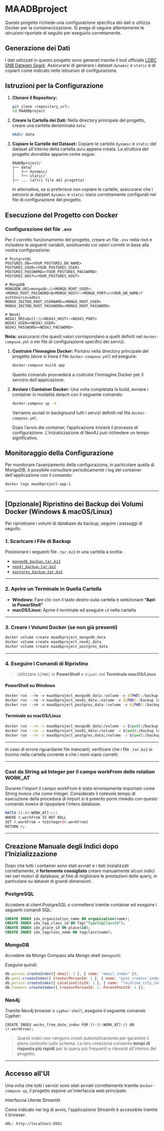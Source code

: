 # MAADBproject

Questo progetto richiede una configurazione specifica dei dati e utilizza Docker per la containerizzazione. Si prega di seguire attentamente le istruzioni riportate di seguito per eseguirlo correttamente.

## Generazione dei Dati

I dati utilizzati in questo progetto sono generati tramite il tool ufficiale [LDBC SNB Datagen Spark](https://github.com/ldbc/ldbc_snb_datagen_spark). Assicurarsi di generare i dataset `dynamic` e `static` e di copiarli come indicato nelle istruzioni di configurazione.

## Istruzioni per la Configurazione

1. **Clonare il Repository:**

   ```bash
   git clone <repository_url>
   cd MAADBproject
   ```

2. **Creare la Cartella dei Dati:**
   Nella directory principale del progetto, creare una cartella denominata `data`:

   ```bash
   mkdir data
   ```

3. **Copiare le Cartelle del Dataset:**
   Copiare le cartelle `dynamic` e `static` del dataset all'interno della cartella `data` appena creata. La struttura del progetto dovrebbe apparire come segue:

   ```
   MAADBproject/
   ├── data/
   │   ├── dynamic/
   │   └── static/
   ├── ... (altri file del progetto)
   ```

   In alternativa, se si preferisce non copiare le cartelle, assicurarsi che i percorsi ai dataset `dynamic` e `static` siano correttamente configurati nei file di configurazione del progetto.

## Esecuzione del Progetto con Docker

### Configurazione del file `.env`

Per il corretto funzionamento del progetto, creare un file `.env` nella root e includere le seguenti variabili, sostituendo **<PLACEHOLDER>** coi valori corretti in base alla vostra configurazione:

```env
# PostgreSQL
POSTGRES_DB=<YOUR_POSTGRES_DB_NAME>
POSTGRES_USER=<YOUR_POSTGRES_USER>
POSTGRES_PASSWORD=<YOUR_POSTGRES_PASSWORD>
POSTGRES_HOST=<YOUR_POSTGRES_HOST>

# MongoDB
MONGODB_URI=mongodb://<MONGO_ROOT_USER>:<MONGO_ROOT_PASSWORD>@<MONGO_HOST>:<MONGO_PORT>/<YOUR_DB_NAME>?authSource=admin
MONGO_INITDB_ROOT_USERNAME=<MONGO_ROOT_USER>
MONGO_INITDB_ROOT_PASSWORD=<MONGO_ROOT_PASSWORD>

# Neo4j
NEO4J_URI=bolt://<NEO4J_HOST>:<NEO4J_PORT>
NEO4J_USER=<NEO4J_USER>
NEO4J_PASSWORD=<NEO4J_PASSWORD>
```

**Nota:** assicurarsi che questi valori corrispondano a quelli definiti nel `docker-compose.yml` o nei file di configurazione specifici dei servizi.

1. **Costruire l’Immagine Docker:**
   Portarsi nella directory principale del progetto (dove si trova il file `docker-compose.yml`) ed eseguire:

   ```bash
   docker-compose build app
   ```

   Questo comando provvederà a costruire l’immagine Docker per il servizio dell'applicazione.

2. **Avviare i Container Docker:**
   Una volta completata la build, avviare i container in modalità detach con il seguente comando:

   ```bash
   docker-compose up -d
   ```

   Verranno avviati in background tutti i servizi definiti nel file `docker-compose.yml`.

   Dopo l’avvio dei container, l’applicazione inizierà il processo di configurazione. L’inizializzazione di Neo4J può richiedere un tempo significativo.

## Monitoraggio della Configurazione

Per monitorare l’avanzamento della configurazione, in particolare quella di MongoDB, è possibile consultare periodicamente i log del container dell'applicazione con il comando:

```bash
docker logs maadbproject-app-1
```

---

## \[Opzionale] Ripristino dei Backup dei Volumi Docker (Windows & macOS/Linux)

Per ripristinare i volumi di database da backup, seguire i passaggi di seguito.

### 1. Scaricare i File di Backup

Posizionare i seguenti file `.tar.bz2` in una cartella a scelta:

* [`mongodb_backup.tar.bz2`](https://drive.google.com/file/d/1J5ANukIHUPJxZK0J7oFbizDsBToANFG1/view?usp=sharing)
* [`neo4j_backup.tar.bz2`](https://drive.google.com/file/d/1HzywqPrObTASS37LnNcAJmZbqq9Z703l/view?usp=sharing)
* [`postgres_backup.tar.bz2`](https://drive.google.com/file/d/16kR5ZgdyWh4PpVBoYr0oMYLMDxcK3Qz-/view?usp=sharing)

---

### 2. Aprire un Terminale in Quella Cartella

* **Windows:** Fare clic con il tasto destro sulla cartella e selezionare **“Apri in PowerShell”**
* **macOS/Linux:** Aprire il terminale ed eseguire `cd` nella cartella

---

### 3. Creare i Volumi Docker (se non già presenti)

```bash
docker volume create maadbproject_mongodb_data
docker volume create maadbproject_neo4j_data
docker volume create maadbproject_postgres_data
```

---

### 4. Eseguire i Comandi di Ripristino

> Utilizzare `${PWD}` in **PowerShell** e `$(pwd)` nel **Terminale macOS/Linux**

#### PowerShell su Windows

```powershell
docker run --rm -v maadbproject_mongodb_data:/volume -v ${PWD}:/backup loomchild/volume-backup restore mongodb_backup.tar.bz2
docker run --rm -v maadbproject_neo4j_data:/volume -v ${PWD}:/backup loomchild/volume-backup restore neo4j_backup.tar.bz2
docker run --rm -v maadbproject_postgres_data:/volume -v ${PWD}:/backup loomchild/volume-backup restore postgres_backup.tar.bz2
```

#### Terminale su macOS/Linux

```bash
docker run --rm -v maadbproject_mongodb_data:/volume -v $(pwd):/backup loomchild/volume-backup restore -f mongodb_backup.tar.bz2
docker run --rm -v maadbproject_neo4j_data:/volume -v $(pwd):/backup loomchild/volume-backup restore -f neo4j_backup.tar.bz2
docker run --rm -v maadbproject_postgres_data:/volume -v $(pwd):/backup loomchild/volume-backup restore -f postgres_backup.tar.bz2
```

---

In caso di errore riguardante file mancanti, verificare che i file `.tar.bz2` si trovino nella cartella corrente e che i nomi siano corretti.

---

### Cast da String ad Integer per il campo workFrom delle relation WORK_AT 

Durante l'import il campo workFrom è stato erroneamente importato come String invece che come Integer. Considerato il notevole tempo di esecuzione della procedura di import si è preerito porre rimedio con questo comando invece di ripopolare l'intero database. 

```bash
MATCH ()-[r:WORK_AT]->()
WHERE r.workFrom IS NOT NULL
SET r.workFrom = toInteger(r.workFrom)
RETURN r;
```

---

## Creazione Manuale degli Indici dopo l’Inizializzazione

Dopo che tutti i container sono stati avviati e i dati inizializzati correttamente, è **fortemente consigliato** creare manualmente alcuni indici nei vari motori di database, al fine di migliorare le prestazioni delle query, in particolare su dataset di grandi dimensioni.

### PostgreSQL

Accedere al client PostgreSQL o connettersi tramite container ed eseguire i seguenti comandi SQL:

```sql
CREATE INDEX idx_organization_name ON organization(name);
CREATE INDEX idx_tag_class_id ON Tag("TypeTagClassId");
CREATE INDEX idx_place_id ON place(id);
CREATE INDEX idx_tagclass_name ON tagclass(name);
```

### MongoDB

Accedere da Mongo Compass alla Mongo shell (`mongosh`):

Eseguire quindi:

```javascript
db.person.createIndex({ email: 1 }, { name: "email_index" });
db.post.createIndex({ CreatorPersonId: 1 }, { name: "post_creator_index" });
db.person.createIndex({ LocationCityId: 1 }, { name: "location_city_index" });
db.Comment.createIndex({ CreatorPersonId: 1, ParentPostId: 1 });
```

### Neo4j

Tramite Neo4j browser o `cypher-shell`, eseguire il seguente comando Cypher:

```cypher
CREATE INDEX works_from_date_index FOR ()-[r:WORK_AT]-() ON (r.workFrom);
```

> Questi indici non vengono creati automaticamente per garantire il pieno controllo sullo schema. La loro creazione consente **tempi di risposta più rapidi** per le query più frequenti e rilevanti all'interno del progetto.

---

## Accesso all'UI

Una volta che tutti i servizi sono stati avviati correttamente tramite `docker-compose up`, il progetto espone un'interfaccia web principale:
    

Interfaccia Utente Streamlit

Come indicato nei log di avvio, l'applicazione Streamlit è accessibile tramite il browser.

    URL: http://localhost:8501